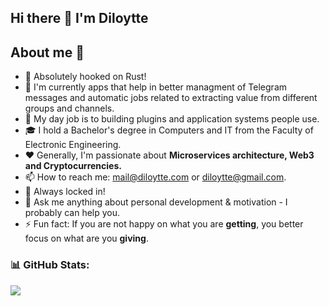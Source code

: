 ## Hi there 👋 I'm Diloytte

## About me 💯

- 🦀 Absolutely hooked on Rust!
- 🔭 I'm currently apps that help in better managment of Telegram messages and automatic jobs related to extracting value from different groups and channels.
- 🔧 My day job is to building plugins and application systems people use.
- 🎓 I hold a Bachelor's degree in Computers and IT from the Faculty of Electronic Engineering.
- ❤️ Generally, I'm passionate about **Microservices architecture, Web3 and Cryptocurrencies.**
- 📫 How to reach me: [mail@diloytte.com](mailto:mail@diloytte.com) or [diloytte@gmail.com](mailto:diloytte@gmail.com).
- 🌱 Always locked in!
- 💬 Ask me anything about personal development & motivation - I probably can help you.
- ⚡ Fun fact: If you are not happy on what you are **getting**, you better focus on what are you **giving**.



### 📊 GitHub Stats:

![](https://github-readme-stats.vercel.app/api/top-langs/?username=diloytte&theme=dark&hide_border=false&include_all_commits=false&count_private=false&layout=compact)
